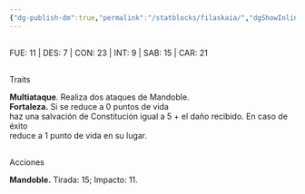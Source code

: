 ```yaml
---
{"dg-publish-dm":true,"permalink":"/statblocks/filaskaia/","dgShowInlineTitle":"false"}
---
```


<p><span><span style="display:none"> AC:<span id="ac"><strong>18</strong></span> | HP: <span id="hp">104</span> | IN: <span id="in">2</span></span></span></p><p><span><div data-callout-metadata="" data-callout-fold="" data-callout="example" class="callout node-insert-event"><div class="callout-title" dir="auto"><div class="callout-icon"><svg width="16" height="16"></svg></div><div class="callout-title-inner">FUE: <span class="dice-roller no-icon" aria-label-position="top" data-dice="d20+5" aria-label="d20+5
[6]+5"><span class="dice-roller-result">11</span></span> | DES: <span class="dice-roller no-icon" aria-label-position="top" data-dice="d20+2" aria-label="d20+2
[5]+2"><span class="dice-roller-result">7</span></span> | CON: <span class="dice-roller no-icon" aria-label-position="top" data-dice="d20+4" aria-label="d20+4
[19]+4"><span class="dice-roller-result">23</span></span> | INT: <span class="dice-roller no-icon" aria-label-position="top" data-dice="d20+0" aria-label="d20+0
[9]+0"><span class="dice-roller-result">9</span></span> | SAB: <span class="dice-roller no-icon" aria-label-position="top" data-dice="d20+3" aria-label="d20+3
[12]+3"><span class="dice-roller-result">15</span></span> | CAR: <span class="dice-roller no-icon" aria-label-position="top" data-dice="d20+2" aria-label="d20+2
[19]+2"><span class="dice-roller-result">21</span></span></div></div></div></span></p><p><span><div data-callout-metadata="" data-callout-fold="" data-callout="example" class="callout node-insert-event"><div class="callout-title" dir="auto"><div class="callout-icon"><svg width="16" height="16"></svg></div><div class="callout-title-inner">Traits</div></div><div class="callout-content">
<p dir="auto"><strong>Multiataque</strong>. Realiza dos ataques de Mandoble.<br>
<strong>Fortaleza.</strong> Si se reduce a 0 puntos de vida<br>
haz una salvación de Constitución igual a 5 + el daño recibido. En caso de éxito<br>
reduce a 1 punto de vida en su lugar.</p>
</div></div></span></p><p><span><div data-callout-metadata="" data-callout-fold="" data-callout="example" class="callout node-insert-event"><div class="callout-title" dir="auto"><div class="callout-icon"><svg width="16" height="16"></svg></div><div class="callout-title-inner">Acciones</div></div><div class="callout-content">
<p dir="auto"><strong>Mandoble.</strong> Tirada: <span class="dice-roller no-icon" aria-label-position="top" data-dice="d20+9" aria-label="d20+9
[6]+9"><span class="dice-roller-result">15</span></span>; Impacto: <span class="dice-roller no-icon" aria-label-position="top" data-dice="2d8+5" aria-label="2d8+5
[4, 2]+5"><span class="dice-roller-result">11</span></span>.</p>
</div></div></span></p>